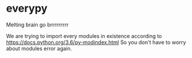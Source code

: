 # everypy
Melting brain go brrrrrrrrr


We are trying to import every modules in existence
according to https://docs.python.org/3.6/py-modindex.html
So you don't have to worry about modules error again.
